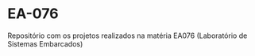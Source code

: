 # EA-076
Repositório com os projetos realizados na matéria EA076 (Laboratório de Sistemas Embarcados)
